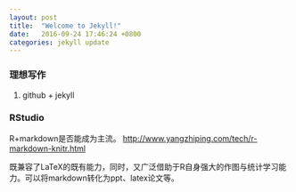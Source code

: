```yaml
---
layout: post
title:  "Welcome to Jekyll!"
date:   2016-09-24 17:46:24 +0800
categories: jekyll update
---
```


### 理想写作
1. github + jekyll

### RStudio
R+markdown是否能成为主流。
http://www.yangzhiping.com/tech/r-markdown-knitr.html

既兼容了LaTeX的既有能力，同时，又广泛借助于R自身强大的作图与统计学习能力。可以将markdown转化为ppt、latex论文等。